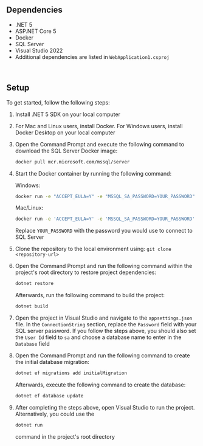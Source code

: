 ## Dependencies
* .NET 5
* ASP.NET Core 5
* Docker
* SQL Server
* Visual Studio 2022
* Additional dependencies are listed in `WebApplication1.csproj` 

&nbsp;

## Setup
To get started, follow the following steps:
1. Install .NET 5 SDK on your local computer
2. For Mac and Linux users, install Docker. For Windows users, install Docker Desktop on your local computer
3. Open the Command Prompt and execute the following command to download the SQL Server Docker image:

   ```bash
   docker pull mcr.microsoft.com/mssql/server
   ```

4. Start the Docker container by running the following command:

   Windows:

   ```bash
   docker run -e "ACCEPT_EULA=Y" -e "MSSQL_SA_PASSWORD=YOUR_PASSWORD" -p 1433:1433 -d mcr.microsoft.com/mssql/server
   ```

   Mac/Linux:

   ```bash
   docker run -e 'ACCEPT_EULA=Y' -e 'MSSQL_SA_PASSWORD=YOUR_PASSWORD' -p 1433:1433 -d mcr.microsoft.com/mssql/server
   ```

   Replace `YOUR_PASSWORD` with the password you would use to connect to SQL Server

5. Clone the repository to the local environment using: `git clone <repository-url>`
6. Open the Command Prompt and run the following command within the project's root directory to restore project dependencies:

    ```bash
    dotnet restore
    ```

    Afterwards, run the following command to build the project:

    ```bash
    dotnet build
    ```
   
7. Open the project in Visual Studio and navigate to the `appsettings.json` file. In the `ConnectionString` section, replace the `Password` field with your SQL server password. If you follow the steps above, you should also set the `User Id` field to `sa` and choose a database name to enter in the `Database` field
8. Open the Command Prompt and run the following command to create the initial database migration:

   ```bash
   dotnet ef migrations add initialMigration
   ```

   Afterwards, execute the following command to create the database:

   ```bash
   dotnet ef database update
   ```

9. After completing the steps above, open Visual Studio to run the project. Alternatively, you could use the
    
   ```bash
   dotnet run
   ```
   
   command in the project's root directory
   
    
 



